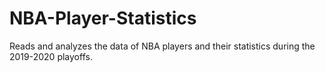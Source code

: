 # NBA-Player-Statistics
Reads and analyzes the data of NBA players and their statistics during the 2019-2020 playoffs. 
